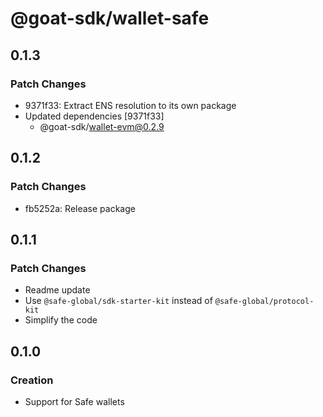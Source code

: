 # @goat-sdk/wallet-safe

## 0.1.3

### Patch Changes

- 9371f33: Extract ENS resolution to its own package
- Updated dependencies [9371f33]
  - @goat-sdk/wallet-evm@0.2.9

## 0.1.2

### Patch Changes

- fb5252a: Release package

## 0.1.1

### Patch Changes

- Readme update
- Use `@safe-global/sdk-starter-kit` instead of `@safe-global/protocol-kit`
- Simplify the code

## 0.1.0

### Creation

- Support for Safe wallets
